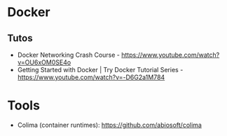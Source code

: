 # Docker

## Tutos

*  Docker Networking Crash Course  - https://www.youtube.com/watch?v=OU6xOM0SE4o
* Getting Started with Docker | Try Docker Tutorial Series - https://www.youtube.com/watch?v=-D6G2a1M784

# Tools

* Colima (container runtimes): https://github.com/abiosoft/colima